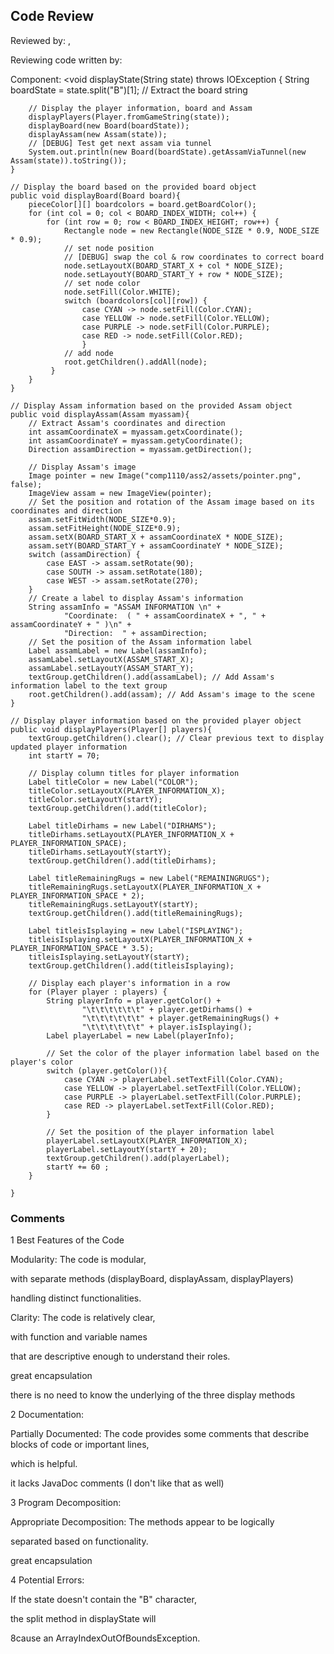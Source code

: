 ## Code Review

Reviewed by: <Xiangyu Bao>, <u7751023>

Reviewing code written by: <Yusi Zhong> <u7755061>

Component: <void displayState(String state) throws IOException {
String boardState = state.split("B")[1]; // Extract the board string

        // Display the player information, board and Assam
        displayPlayers(Player.fromGameString(state));
        displayBoard(new Board(boardState));
        displayAssam(new Assam(state));
        // [DEBUG] Test get next assam via tunnel
        System.out.println(new Board(boardState).getAssamViaTunnel(new Assam(state)).toString());
    }

    // Display the board based on the provided board object
    public void displayBoard(Board board){
        pieceColor[][] boardcolors = board.getBoardColor();
        for (int col = 0; col < BOARD_INDEX_WIDTH; col++) {
            for (int row = 0; row < BOARD_INDEX_HEIGHT; row++) {
                Rectangle node = new Rectangle(NODE_SIZE * 0.9, NODE_SIZE * 0.9);
                // set node position
                // [DEBUG] swap the col & row coordinates to correct board
                node.setLayoutX(BOARD_START_X + col * NODE_SIZE);
                node.setLayoutY(BOARD_START_Y + row * NODE_SIZE);
                // set node color
                node.setFill(Color.WHITE);
                switch (boardcolors[col][row]) {
                    case CYAN -> node.setFill(Color.CYAN);
                    case YELLOW -> node.setFill(Color.YELLOW);
                    case PURPLE -> node.setFill(Color.PURPLE);
                    case RED -> node.setFill(Color.RED);
                    }
                // add node
                root.getChildren().addAll(node);
             }
        }
    }

    // Display Assam information based on the provided Assam object
    public void displayAssam(Assam myassam){
        // Extract Assam's coordinates and direction
        int assamCoordinateX = myassam.getxCoordinate();
        int assamCoordinateY = myassam.getyCoordinate();
        Direction assamDirection = myassam.getDirection();

        // Display Assam's image
        Image pointer = new Image("comp1110/ass2/assets/pointer.png", false);
        ImageView assam = new ImageView(pointer);
        // Set the position and rotation of the Assam image based on its coordinates and direction
        assam.setFitWidth(NODE_SIZE*0.9);
        assam.setFitHeight(NODE_SIZE*0.9);
        assam.setX(BOARD_START_X + assamCoordinateX * NODE_SIZE);
        assam.setY(BOARD_START_Y + assamCoordinateY * NODE_SIZE);
        switch (assamDirection) {
            case EAST -> assam.setRotate(90);
            case SOUTH -> assam.setRotate(180);
            case WEST -> assam.setRotate(270);
        }
        // Create a label to display Assam's information
        String assamInfo = "ASSAM INFORMATION \n" +
                "Coordinate:  ( " + assamCoordinateX + ", " + assamCoordinateY + " )\n" +
                "Direction:  " + assamDirection;
        // Set the position of the Assam information label
        Label assamLabel = new Label(assamInfo);
        assamLabel.setLayoutX(ASSAM_START_X);
        assamLabel.setLayoutY(ASSAM_START_Y);
        textGroup.getChildren().add(assamLabel); // Add Assam's information label to the text group
        root.getChildren().add(assam); // Add Assam's image to the scene
    }

    // Display player information based on the provided player object
    public void displayPlayers(Player[] players){
        textGroup.getChildren().clear(); // Clear previous text to display updated player information
        int startY = 70;

        // Display column titles for player information
        Label titleColor = new Label("COLOR");
        titleColor.setLayoutX(PLAYER_INFORMATION_X);
        titleColor.setLayoutY(startY);
        textGroup.getChildren().add(titleColor);

        Label titleDirhams = new Label("DIRHAMS");
        titleDirhams.setLayoutX(PLAYER_INFORMATION_X + PLAYER_INFORMATION_SPACE);
        titleDirhams.setLayoutY(startY);
        textGroup.getChildren().add(titleDirhams);

        Label titleRemainingRugs = new Label("REMAININGRUGS");
        titleRemainingRugs.setLayoutX(PLAYER_INFORMATION_X + PLAYER_INFORMATION_SPACE * 2);
        titleRemainingRugs.setLayoutY(startY);
        textGroup.getChildren().add(titleRemainingRugs);

        Label titleisIsplaying = new Label("ISPLAYING");
        titleisIsplaying.setLayoutX(PLAYER_INFORMATION_X + PLAYER_INFORMATION_SPACE * 3.5);
        titleisIsplaying.setLayoutY(startY);
        textGroup.getChildren().add(titleisIsplaying);

        // Display each player's information in a row
        for (Player player : players) {
            String playerInfo = player.getColor() +
                    "\t\t\t\t\t\t" + player.getDirhams() +
                    "\t\t\t\t\t\t" + player.getRemainingRugs() +
                    "\t\t\t\t\t\t" + player.isIsplaying();
            Label playerLabel = new Label(playerInfo);

            // Set the color of the player information label based on the player's color
            switch (player.getColor()){
                case CYAN -> playerLabel.setTextFill(Color.CYAN);
                case YELLOW -> playerLabel.setTextFill(Color.YELLOW);
                case PURPLE -> playerLabel.setTextFill(Color.PURPLE);
                case RED -> playerLabel.setTextFill(Color.RED);
            }

            // Set the position of the player information label
            playerLabel.setLayoutX(PLAYER_INFORMATION_X);
            playerLabel.setLayoutY(startY + 20);
            textGroup.getChildren().add(playerLabel);
            startY += 60 ;
        }

    }
>

### Comments 

1 Best Features of the Code

Modularity: The code is modular, 

with separate methods (displayBoard, displayAssam, displayPlayers) 

handling distinct functionalities.

Clarity: The code is relatively clear, 

with function and variable names 

that are descriptive enough to understand their roles.

great encapsulation

there is no need to know the underlying of the three display methods

2 Documentation:

Partially Documented: The code provides some comments that describe blocks of code or important lines, 

which is helpful. 

it lacks JavaDoc comments (I don't like that as well)

3 Program Decomposition:

Appropriate Decomposition: The methods appear to be logically 

separated based on functionality. 

great encapsulation 

4 Potential Errors:

If the state doesn't contain the "B" character,

the split method in displayState will 

8cause an ArrayIndexOutOfBoundsException.






